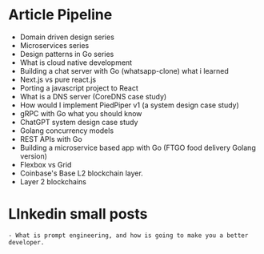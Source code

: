 # Article Pipeline 

- Domain driven design series 
- Microservices series 
- Design patterns in Go series
- What is cloud native development
- Building a chat server with Go (whatsapp-clone) what i learned
- Next.js vs pure react.js
- Porting a javascript project to React 
- What is a DNS server (CoreDNS case study)
- How would I implement PiedPiper v1 (a system design case study)
- gRPC with Go what you should know
- ChatGPT system design case study 
- Golang concurrency models 
- REST APIs with Go 
- Building a microservice based app with Go (FTGO food delivery Golang version)
- Flexbox vs Grid
- Coinbase's Base L2 blockchain layer.
- Layer 2 blockchains

# LInkedin small posts 
    - What is prompt engineering, and how is going to make you a better developer.